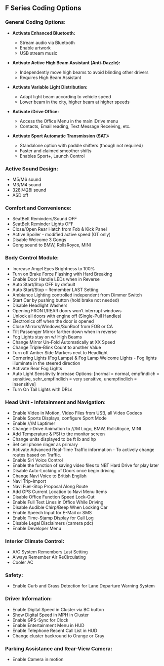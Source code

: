 ## F Series Coding Options

### General Coding Options:

- **Activate Enhanced Bluetooth:**
  - Stream audio via Bluetooth
  - Enable artwork
  - USB stream music

- **Activate Active High Beam Assistant (Anti-Dazzle):**
  - Independently move high beams to avoid blinding other drivers
  - Requires High Beam Assistant

- **Activate Variable Light Distribution:**
  - Adapt light beam according to vehicle speed
  - Lower beam in the city, higher beam at higher speeds

- **Activate iDrive Office:**
  - Access the Office Menu in the main iDrive menu
  - Contacts, Email reading, Text Message Receiving, etc.

- **Activate Sport Automatic Transmission (SAT):**
  - Standalone option with paddle shifters (though not required)
  - Faster and claimed smoother shifts
  - Enables Sport+, Launch Control

### Active Sound Design:

- M5/M6 sound
- M3/M4 sound
- 328i/428i sound
- ASD off

### Comfort and Convenience:

- SeatBelt Reminders/Sound OFF
- SeatBelt Reminder Lights OFF
- Close/Open Rear Hatch from Fob & Kick Panel
- Active Spoiler - modified active speed (GT only)
- Disable Welcome 3 Gongs
- Gong sound to BMW, RollsRoyce, MINI

### Body Control Module:

- Increase Angel Eyes Brightness to 100%
- Turn on Brake Force Flashing with Hard Breaking
- Enable Door Handle LEDs when in Reverse
- Auto Start/Stop OFF by default
- Auto Start/Stop – Remember LAST Setting
- Ambiance Lighting controlled independent from Dimmer Switch
- Start Car by pushing button (hold brake not needed)
- Disable Headlight Washers
- Opening FRONT/REAR doors won’t interrupt windows
- Unlock all doors with engine off (Single-Pull Handles)
- Electronics off when the door is opened
- Close Mirrors/Windows/SunRoof from FOB or CA
- Tilt Passenger Mirror farther down when in reverse
- Fog Lights stay on w/ High Beams
- Change Mirror Un-Fold Automatically at XX Speed
- Change Triple-Blink Count to another Value
- Turn off Amber Side Markers next to Headlight
- Cornering Lights (Fog Lamps) & Fog Lamp Welcome Lights - Fog lights illuminate in the steered direction
- Activate Rear Fog Lights
- Auto Light Sensitivity Increase Options: [normal = normal, empfindlich = sensitive, sehr_empfindlich = very sensitive, unempfindlich = insensitive]
- Turn On Tail Lights with DRLs

### Head Unit - Infotainment and Navigation:

- Enable Video in Motion, Video Files from USB, all Video Codecs
- Enable Sports Displays, configure Sport Mode
- Enable ///M Laptimer
- Change i-Drive Animation to ///M Logo, BMW, RollsRoyce, MINI
- Add Temperature & PSI to tire monitor screen
- Change units displayed to be ft lb and hp
- Set cell phone ringer as primary
- Activate Advanced Real-Time Traffic information - To actively change routes based on Traffic.
- Enable Siri Voice Control
- Enable the function of saving video files to NBT Hard Drive for play later
- Disable Auto-Locking of Doors once begin driving
- Change Navi Voice to British English
- Navi Trip-Import
- Navi Fuel-Stop Proposal Along Route
- Add GPS Current Location to Navi Menu Items
- Disable Office Function Speed Lock-Out
- Enable Full Text Lines in Office While Driving
- Disable Audible Chirp/Beep When Locking Car
- Enable Speech Input for E-Mail or SMS
- Enable Time-Stamp Display for Call Log
- Disable Legal Disclaimers (camera pdc)
- Enable Developer Menu

### Interior Climate Control:

- A/C System Remembers Last Setting
- Always Remember Air ReCirculating
- Cooler AC

### Safety:

- Enable Curb and Grass Detection for Lane Departure Warning System

### Driver Information:

- Enable Digital Speed in Cluster via BC button
- Show Digital Speed in MPH in Cluster
- Enable GPS-Sync for Clock
- Enable Entertainment Menu in HUD
- Enable Telephone Recent Call List in HUD
- Change cluster backround to Orange or Gray

### Parking Assistance and Rear-View Camera:

- Enable Camera in motion
